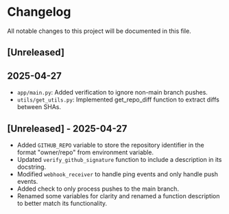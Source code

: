 # Changelog

All notable changes to this project will be documented in this file.

## [Unreleased]
## 2025-04-27
- `app/main.py`: Added verification to ignore non-main branch pushes.
- `utils/get_utils.py`: Implemented get_repo_diff function to extract diffs between SHAs.

## [Unreleased] - 2025-04-27
- Added `GITHUB_REPO` variable to store the repository identifier in the format "owner/repo" from environment variable.
- Updated `verify_github_signature` function to include a description in its docstring.
- Modified `webhook_receiver` to handle ping events and only handle push events.
- Added check to only process pushes to the main branch.
- Renamed some variables for clarity and renamed a function description to better match its functionality.

